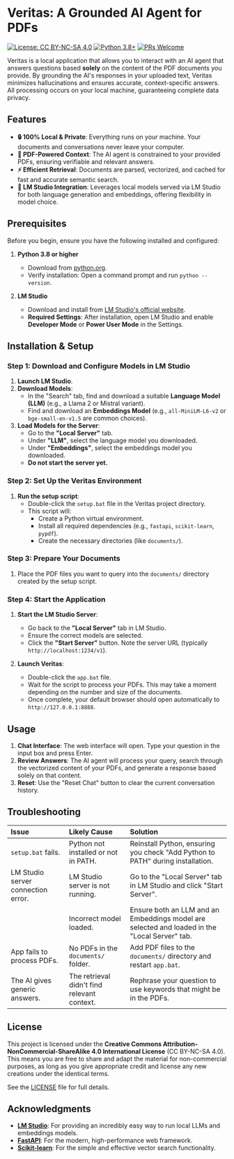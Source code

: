 # Veritas: A Grounded AI Agent for PDFs
[![License: CC BY-NC-SA 4.0](https://img.shields.io/badge/License-CC_BY--NC--SA_4.0-lightgrey.svg)](https://creativecommons.org/licenses/by-nc-sa/4.0/)
[![Python 3.8+](https://img.shields.io/badge/python-3.8+-blue.svg)](https://www.python.org/downloads/)
[![PRs Welcome](https://img.shields.io/badge/PRs-Welcome-brightgreen.svg)](https://github.com/Diegolinop/veritas/pulls)

Veritas is a local application that allows you to interact with an AI agent that answers questions based **solely** on the content of the PDF documents you provide. By grounding the AI's responses in your uploaded text, Veritas minimizes hallucinations and ensures accurate, context-specific answers. All processing occurs on your local machine, guaranteeing complete data privacy.

## Features

- **🔒 100% Local & Private**: Everything runs on your machine. Your documents and conversations never leave your computer.
- **📄 PDF-Powered Context**: The AI agent is constrained to your provided PDFs, ensuring verifiable and relevant answers.
- **⚡ Efficient Retrieval**: Documents are parsed, vectorized, and cached for fast and accurate semantic search.
- **🤖 LM Studio Integration**: Leverages local models served via LM Studio for both language generation and embeddings, offering flexibility in model choice.


## Prerequisites

Before you begin, ensure you have the following installed and configured:

1.  **Python 3.8 or higher**
    *   Download from [python.org](https://www.python.org/downloads/).
    *   Verify installation: Open a command prompt and run `python --version`.

2.  **LM Studio**
    *   Download and install from [LM Studio's official website](https://lmstudio.ai/).
    *   **Required Settings**: After installation, open LM Studio and enable **Developer Mode** or **Power User Mode** in the Settings.


## Installation & Setup

### Step 1: Download and Configure Models in LM Studio

1.  **Launch LM Studio**.
2.  **Download Models**:
    *   In the "Search" tab, find and download a suitable **Language Model (LLM)** (e.g., a Llama 2 or Mistral variant).
    *   Find and download an **Embeddings Model** (e.g., `all-MiniLM-L6-v2` or `bge-small-en-v1.5` are common choices).
3.  **Load Models for the Server**:
    *   Go to the **"Local Server"** tab.
    *   Under **"LLM"**, select the language model you downloaded.
    *   Under **"Embeddings"**, select the embeddings model you downloaded.
    *   **Do not start the server yet.**

### Step 2: Set Up the Veritas Environment

1.  **Run the setup script**:
    *   Double-click the `setup.bat` file in the Veritas project directory.
    *   This script will:
        *   Create a Python virtual environment.
        *   Install all required dependencies (e.g., `fastapi`, `scikit-learn`, `pypdf`).
        *   Create the necessary directories (like `documents/`).

### Step 3: Prepare Your Documents

1.  Place the PDF files you want to query into the `documents/` directory created by the setup script.

### Step 4: Start the Application

1.  **Start the LM Studio Server**:
    *   Go back to the **"Local Server"** tab in LM Studio.
    *   Ensure the correct models are selected.
    *   Click the **"Start Server"** button. Note the server URL (typically `http://localhost:1234/v1`).

2.  **Launch Veritas**:
    *   Double-click the `app.bat` file.
    *   Wait for the script to process your PDFs. This may take a moment depending on the number and size of the documents.
    *   Once complete, your default browser should open automatically to `http://127.0.0.1:8888`.


## Usage

1.  **Chat Interface**: The web interface will open. Type your question in the input box and press Enter.
2.  **Review Answers**: The AI agent will process your query, search through the vectorized content of your PDFs, and generate a response based solely on that content.
3.  **Reset**: Use the "Reset Chat" button to clear the current conversation history.


## Troubleshooting

| Issue | Likely Cause | Solution |
| :--- | :--- | :--- |
| `setup.bat` fails. | Python not installed or not in PATH. | Reinstall Python, ensuring you check "Add Python to PATH" during installation. |
| LM Studio server connection error. | LM Studio server is not running. | Go to the "Local Server" tab in LM Studio and click "Start Server". |
| | Incorrect model loaded. | Ensure both an LLM and an Embeddings model are selected and loaded in the "Local Server" tab. |
| App fails to process PDFs. | No PDFs in the `documents/` folder. | Add PDF files to the `documents/` directory and restart `app.bat`. |
| The AI gives generic answers. | The retrieval didn't find relevant context. | Rephrase your question to use keywords that might be in the PDFs. |


## License

This project is licensed under the **Creative Commons Attribution-NonCommercial-ShareAlike 4.0 International License** (CC BY-NC-SA 4.0). This means you are free to share and adapt the material for non-commercial purposes, as long as you give appropriate credit and license any new creations under the identical terms.

See the [LICENSE](LICENSE) file for full details.


## Acknowledgments

- **[LM Studio](https://lmstudio.ai/)**: For providing an incredibly easy way to run local LLMs and embeddings models.
- **[FastAPI](https://fastapi.tiangolo.com/)**: For the modern, high-performance web framework.
- **[Scikit-learn](https://scikit-learn.org/)**: For the simple and effective vector search functionality.
